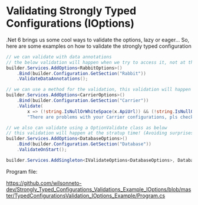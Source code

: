 # Validating Strongly Typed Configurations (IOptions)

.Net 6 brings us some cool ways to validate the options, lazy or eager...
So, here are some examples on how to validate the strongly typed configuration

```csharp
// we can validate with data annotations
// the below validation will happen when we try to access it, not at the startup
builder.Services.AddOptions<RabbitOptions>()
    .Bind(builder.Configuration.GetSection("Rabbit"))
    .ValidateDataAnnotations();

// we can use a method for the validation, this validation will happen when we try to access it
builder.Services.AddOptions<CarrierOptions>()
    .Bind(builder.Configuration.GetSection("Carrier"))
    .Validate(
        x => (!string.IsNullOrWhiteSpace(x.ApiUrl)) && (!string.IsNullOrWhiteSpace(x.Username)) && (!string.IsNullOrWhiteSpace(x.Pass)),
        "There are problems with your Carrier configurations, pls check it...");

// we also can validate using a OptionValidate class as below
// this validation will happen at the stratup time! (Avoiding surprises \o/)
builder.Services.AddOptions<DatabaseOptions>()
    .Bind(builder.Configuration.GetSection("Database"))
    .ValidateOnStart();

builder.Services.AddSingleton<IValidateOptions<DatabaseOptions>, DatabaseOptionsValidation>();
```

Program file:

https://github.com/wilsonneto-dev/Strongly_Typed_Configurations_Validations_Example_IOptions/blob/master/TypedConfigurationsValidation_IOptions_Example/Program.cs
